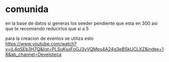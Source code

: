 # comunida

en la base de datos si generas los seeder 
pendiente que esta en 300 asi que te recomiendo reducirlos 
que si a 5 


para la creacion de eventos se utiliza esto
https://www.youtube.com/watch?v=jL4qSEb3H7Q&list=PLSuKjujFoGJ3yVQMps4A24g3eBSkUCLXZ&index=18&ab_channel=Develoteca
